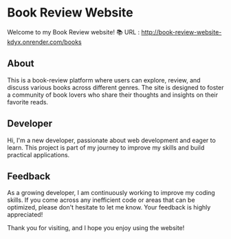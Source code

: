 # Book Review Website

Welcome to my Book Review website! 📚
URL : http://book-review-website-kdyx.onrender.com/books

## About

This is a book-review platform where users can explore, review, and discuss various books across different genres. The site is designed to foster a community of book lovers who share their thoughts and insights on their favorite reads.

## Developer

Hi, I'm a new developer, passionate about web development and eager to learn. This project is part of my journey to improve my skills and build practical applications.

## Feedback

As a growing developer, I am continuously working to improve my coding skills. If you come across any inefficient code or areas that can be optimized, please don't hesitate to let me know. Your feedback is highly appreciated!


Thank you for visiting, and I hope you enjoy using the website!
